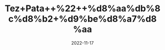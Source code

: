 ---
title: 'Tez+Pata++%22++%d8%aa%db%8c%d8%b2+%d9%be%d8%a7%d8%aa'
date: '2022-11-17' 
metatag: '' 
inventory: '0' 
draft: false 
# meta description 
shortDescripton: '+Bay+Leaves+%22+Tezpatta+has+been+studied+to+reduce+the+bad+cholesterol+that+is+LDL-cholesterol+and+increase+good+HDL+cholesterol+and+reduce+triglycerides.+Therefore%2c+it+may+help+in+reducing+the+risk+of+heart+diseases'
description: 'Spices+%d9%85%d8%b5%d8%a7%d9%84%d8%ad%db%92'
longdescription: ''
tags: ''
brand: ''
subCategory: ''
sellCount: '0'
featured: True
# product Price
price: '20.0'
# Product Short Description
shortDescription: '+Bay+Leaves+%22+Tezpatta+has+been+studied+to+reduce+the+bad+cholesterol+that+is+LDL-cholesterol+and+increase+good+HDL+cholesterol+and+reduce+triglycerides.+Therefore%2c+it+may+help+in+reducing+the+risk+of+heart+diseases'
productID: '1BA4CB7D-1029-ED11-9968-005056B3A416'
type: 'products'
category: 'Spices+%d9%85%d8%b5%d8%a7%d9%84%d8%ad%db%92' 
thumnailproduct: 'https://eraconnect.blob.core.windows.net/product-images/aminsaddiquidawakhana/1BA4CB7D-1029-ED11-9968-005056B3A416.webp' 
images:
  - image: 'https://eraconnect.blob.core.windows.net/product-images/aminsaddiquidawakhana/1BA4CB7D-1029-ED11-9968-005056B3A416.webp'  
Variants:
---